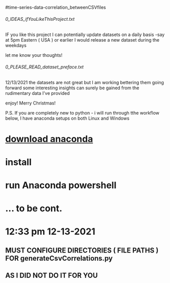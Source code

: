 #time-series-data-correlation_betweenCSVfiles

###### 0_IDEAS_ifYouLikeThisProject.txt
IF you like this project I can potentially update datasets on a daily basis
-say at 5pm Eastern ( USA ) or earlier I would release a new dataset during the weekdays

let me know your thoughts!

###### 0_PLEASE_READ_dataset_preface.txt
12/13/2021
the datasets are not great but I am working bettering them going forward
some interesting insights can surely be gained from the rudimentary data I've provided

enjoy! Merry Christmas!


P.S. If you are completely new to python - i will run through tthe workflow below, I have anaconda setups on both Linux and Windows
# [download anaconda](https://www.anaconda.com/ "anaconda")
# install
# run Anaconda powershell



# ... to be cont.
# 12:33 pm 12-13-2021




## MUST CONFIGURE DIRECTORIES ( FILE PATHS ) FOR generateCsvCorrelations.py
## AS I DID NOT DO IT FOR YOU
